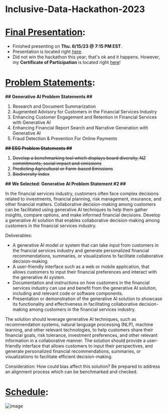 # Inclusive-Data-Hackathon-2023

# <ins>Final Presentation</ins>:
* Finished presenting on **Thu. 6/15/23 @ 7:15 PM EST**.
* Presentation is located right [here](https://github.com/yli12313/Presentations-Given/blob/main/20230616_Inclusive_Data_Hackathon_2/20230615_GenerativeAI_Problem2.pdf).
* Did not win the hackathon this year; that's ok and it happens. However, my **Certificate of Participation** is located right [here](https://github.com/yli12313/Inclusive-Data-Hackathon-2023/blob/main/certificate_of_participation/Yingquan%20Li.png)!

# <ins>Problem Statements</ins>:

**## Generative AI Problem Statements ##**
1. Research and Document Summarization
2. Augmented Advisory for Customers in the Financial Services Industry
3. Enhancing Customer Engagement and Retention in Financial Services with Generative AI
4. Enhancing Financial Report Search and Narrative Generation with Generative AI
5. Fraud Detection & Prevention For Online Payments

<s>**## ESG Problem Statements ##**
1. Develop a benchmarking tool which displays board diversity, NZ commitments, social impact and emissions
2. Predicting Agricultural or Farm-based Emissions
3. Biodiversity Index</s>

**## We Selected: Generative AI Problem Statement #2 ##**

In the financial services industry, customers often face complex decisions related to investments, financial planning, risk management, insurance, and other financial matters. Collaborative decision-making among customers can be facilitated using generative AI techniques to help them gather insights, compare options, and make informed financial decisions.
Develop a generative AI solution that enables collaborative decision-making among customers in the financial services industry.

Deliverables:
* A generative AI model or system that can take input from customers in the fnancial services industry and generate personalized financial recommendations, summaries, or visualizations to facilitate collaborative decision-making.
* A user-friendly interface such as a web or mobile application, that allows customers to input their financial preferences and interact with the generative AI system.
* Documentation and instructions on how customers in the financial services industry can use and benefit from the generative AI solution, including and relevant code or software components.
* Presentation or demonstration of the generative AI solution to showcase its functionality and effectiveness in facilitating collaborative decision-making among customers in the financial services industry.

The solution should leverage generative AI techniques, such as recommendation systems, natural language processing (NLP), machine learning, and other relevant technologies, to help customers share their financial goals, risk tolerance, investment preferences, and other relevant information in a collaborative manner. The solution should provide a user-friendly interface that allows customers to input their perspectives, and generate personalized financial recommendations, summaries, or visualizations to facilitate efficient decision-making. 

Consideration:
How could bias affect this solution? Be prepared to address an alignment process which can be benchmarked and checked.

# <ins>Schedule</ins>:
![image](https://github.com/yli12313/Inclusive-Data-Hackathon-2023/assets/7104719/157a1870-3686-411d-87a5-ed49945bf354)
